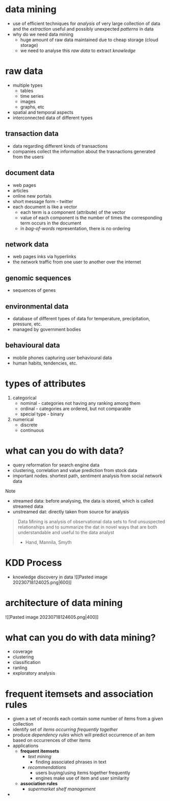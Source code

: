# data mining
- use of efficient techniques for *analysis* of very large collection of data and the *extraction* useful and possibly unexpected *patterns* in data
- why do we need data mining
	- huge amount of raw data maintained due to cheap storage (cloud storage)
	- we need to analyse this *raw data* to extract *knowledge*

# raw data
- multiple types
	- tables
	- time series
	- images
	- graphs, etc
- spatial and temporal aspects
- interconnected data of different types

## transaction data
- data regarding different kinds of transactions
- companies collect the information about the trasnactions generated from the users

## document data
- web pages
- articles
- online new portals
- short message form - twitter
- each document is like a vector
	- each term is a component (attribute) of the vector
	- value of each component is the number of times the corresponding term occurs in the document
	- in *bag-of-words* representation, there is no ordering

## network data
- web pages inks via hyperlinks
- the network traffic from one user to another over the internet

## genomic sequences
- sequences of genes

## environmental data
- database of different types of data for temperature, precipitation, pressure, etc.
- managed by government bodies

## behavioural data
- mobile phones capturing user behavioural data 
- human habits, tendencies, etc. 

# types of attributes
1. categorical
	- nominal - categories not having any ranking among them
	- ordinal - categories are ordered, but not comparable
	- special type - binary
2. numerical
	- discrete
	- continuous

# what can you do with data?
- query reformation for search engine data
- clustering, correlation and value prediction from stock data
- important nodes. shortest path, sentiment analysis from social network data

>[!NOTE]
>- streamed data: before analysing, the data is stored, which is called streamed data
>- unstreamed dat: directly taken from source for analysis

>Data Mining is analysis of observational data sets to find unsuspected relationships and to summarize the dat in novel ways that are both understandable and useful to the data analyst 
>- Hand, Mannila, Smyth

# KDD Process
- knowledge discovery in data
![[Pasted image 20230718124025.png|600]]

# architecture of data mining
![[Pasted image 20230718124605.png|400]]

# what can you do with data mining?
- coverage 
- clustering
- classification
- ranling
- exploratory analysis

# frequent itemsets and association rules
- given a set of records each contain some number of items from a given collection
- identify set of *items occurring frequently together*
- produce *dependency rules* which will predict occurrence of an item based on occurrences of other items
- applications
	- **frequent itemsets**
		- *text mining*
			- finding associated phrases in text
		- *recommendations*
			- users buying/using items together frequently
			- engines make use of item and user similarity
	- **association rules**
		- *supermarket shelf management*
- 
